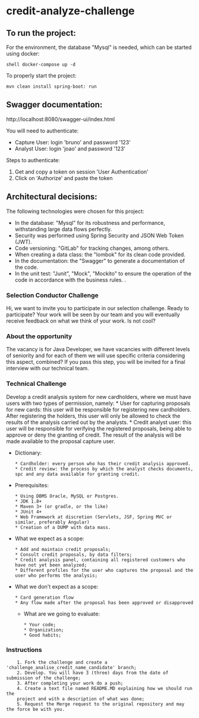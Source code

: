 # credit-analyze-challenge

## To run the project:
For the environment, the database "Mysql" is needed, which can be started using docker:

`` shell
docker-compose up -d
``

To properly start the project:

```shell
mvn clean install spring-boot: run
```

## Swagger documentation: 
http://localhost:8080/swagger-ui/index.html

You will need to authenticate:
- Capture User: login 'bruno' and password '123'
- Analyst User: login 'joao' and password '123'

Steps to authenticate:
1) Get and copy a token on session 'User Authentication'
2) Click on 'Authorize' and paste the token

## Architectural decisions:

The following technologies were chosen for this project:
- In the database: "Mysql" for its robustness and performance, withstanding large data flows perfectly.
- Security was performed using Spring Security and JSON Web Token (JWT).
- Code versioning: "GitLab" for tracking changes, among others.
- When creating a data class: the "lombok" for its clean code provided.
- In the documentation: the "Swagger" to generate a documentation of the code.
- In the unit test: "Junit", "Mock", "Mockito" to ensure the operation of the code in accordance with the business rules.
.

### Selection Conductor Challenge
Hi, we want to invite you to participate in our selection challenge. Ready to participate? Your work will be seen by our team and you will eventually receive feedback on what we think of your work. Is not cool?

### About the opportunity
The vacancy is for Java Developer, we have vacancies with different levels of seniority and for each of them we will use specific criteria considering this aspect, combined?
If you pass this step, you will be invited for a final interview with our technical team.

### Technical Challenge
  Develop a credit analysis system for new cardholders, where we must have users with two types of permission, namely:
    * User for capturing proposals for new cards: this user will be responsible for registering new cardholders. After registering the holders, this user will only be allowed to check the results of the analysis carried out by the analysts.
    * Credit analyst user: this user will be responsible for verifying the registered proposals, being able to approve or deny the granting of credit. The result of the analysis will be made available to the proposal capture user.
    
  - Dictionary:
    ```
    * Cardholder: every person who has their credit analysis approved.
    * Credit review: the process by which the analyst checks documents, spc and any data available for granting credit.
    ```
    
  - Prerequisites:
    ```
    * Using DBMS Oracle, MySQL or Postgres.
    * JDK 1.8+
    * Maven 3+ (or gradle, or the like)
    * JUnit 4+
    * Web Framework at discretion (Servlets, JSF, Spring MVC or similar, preferably Angular)
    * Creation of a DUMP with data mass.
    ```

  - What we expect as a scope:
    ```
    * Add and maintain credit proposals;
    * Consult credit proposals, by data filters;
    * Credit analysis panel, containing all registered customers who have not yet been analyzed;
    * Different profiles for the user who captures the proposal and the user who performs the analysis;
    ```
    
- What we don't expect as a scope:
    ```
    * Card generation flow
    * Any flow made after the proposal has been approved or disapproved
    ```
  
  - What are we going to evaluate:
    ```
    * Your code;
    * Organization;
    * Good habits;
    ```

### Instructions
        1. Fork the challenge and create a 'challenge_analise_credit_name_candidate' branch;
        2. Develop. You will have 3 (three) days from the date of submission of the challenge;
        3. After completing your work do a push;
        4. Create a text file named README.MD explaining how we should run the
        project and with a description of what was done;
        5. Request the Merge request to the original repository and may the force be with you.
